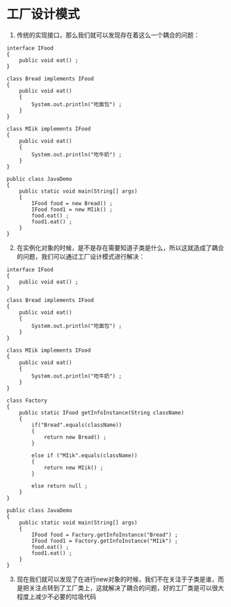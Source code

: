 # 工厂设计模式
1. 传统的实现接口，那么我们就可以发现存在着这么一个耦合的问题：

```
interface IFood
{
	public void eat() ; 
}

class Bread implements IFood
{
	public void eat() 
	{
		System.out.println("吃面包") ;
	}
}

class MIik implements IFood
{
	public void eat()
	{
		System.out.println("吃牛奶") ;
	}
}

public class JavaDemo
{
	public static void main(String[] args)
	{
		IFood food = new Bread() ;
		IFood food1 = new MIik() ;
		food.eat() ;
		food1.eat() ;
	}
}
```
2. 在实例化对象的时候，是不是存在需要知道子类是什么，所以这就造成了耦合的问题，我们可以通过工厂设计模式进行解决：

```
interface IFood
{
	public void eat() ; 
}

class Bread implements IFood
{
	public void eat() 
	{
		System.out.println("吃面包") ;
	}
}

class MIik implements IFood
{
	public void eat()
	{
		System.out.println("吃牛奶") ;
	}
}

class Factory 
{
	public static IFood getInfoInstance(String className)
	{
		if("Bread".equals(className))
		{
			return new Bread() ;
		}

		else if ("MIik".equals(className))
		{
			return new MIik() ;
		}

		else return null ;
	}
}

public class JavaDemo
{
	public static void main(String[] args)
	{
		IFood food = Factory.getInfoInstance("Bread") ;
		IFood food1 = Factory.getInfoInstance("MIik") ;
		food.eat() ;
		food1.eat() ;
	}
}
```
3. 现在我们就可以发现了在进行new对象的时候，我们不在关注于子类是谁，而是把关注点转到了工厂类上，这就解决了耦合的问题，好的工厂类是可以很大程度上减少不必要的垃圾代码
